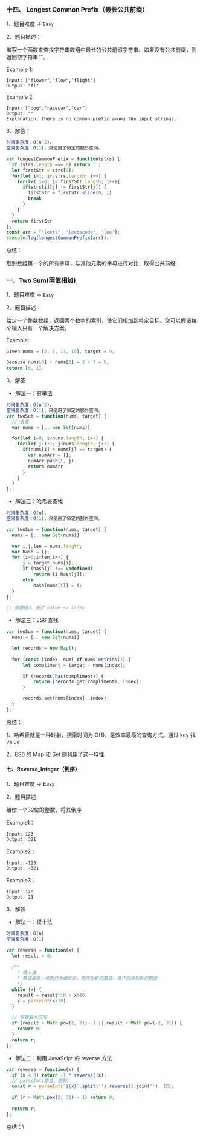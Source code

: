 ### 十四、 Longest Common Prefix（最长公共前缀）

1、题目难度 -> `Easy`

2、题目描述：

编写一个函数来查找字符串数组中最长的公共前缀字符串。如果没有公共前缀，则返回空字符串“”。

Example 1:

```
Input: ["flower","flow","flight"]
Output: "fl"
```

Example 2: 

```
Input: ["dog","racecar","car"]
Output: ""
Explanation: There is no common prefix among the input strings.
```

3、解答：

```JavaScript
时间复杂度：O(n^2)，
空间复杂度：O(1)，只使用了恒定的额外空间。

var longestCommonPrefix = function(strs) {
  if (strs.length === 0) return '';
  let firstStr = strs[0];
  for(let i=1; i< strs.length; i++) {
    for(let j=0; j< firstStr.length; j++){
      if(strs[i][j] != firstStr[j]) {
        firstStr = firstStr.slice(0, j)
        break
      }
    }
  }
  return firstStr
};
const arr = ["leets", "leetscode", 'lee'];
console.log(longestCommonPrefix(arr));
```

总结：

取到数组第一个的所有字母，与其他元素的字母进行对比，取得公共前缀

### 一、Two Sum(两值相加)

1、题目难度 -> `Easy`

2、题目描述：

给定一个整数数组，返回两个数字的索引，使它们相加到特定目标。您可以假设每个输入只有一个解决方案。

Example:
```JavaScript
Given nums = [2, 7, 11, 15], target = 9,

Because nums[0] + nums[1] = 2 + 7 = 9,
return [0, 1].
```

3、解答

- 解法一：穷举法
```JavaScript
时间复杂度：O(n^2)，
空间复杂度：O(1)，只使用了恒定的额外空间。
var twoSum = function(nums, target) {
  // 去重
  var nums = [...new Set(nums)]

  for(let i=0; i<nums.length; i++) {
    for(let j=i+1; j<nums.length; j++) {
      if(nums[i] + nums[j] == target) {
        var numArr = [];
        numArr.push(i, j)
        return numArr
      }
    }
  }  
};
```

- 解法二：哈希表查找
```JavaScript
时间复杂度：O(n)，
空间复杂度：O(1)，只使用了恒定的额外空间。

var twoSum = function(nums, target) {
  nums = [...new Set(nums)]

  var i,j,len = nums.length;
  var hash = {};
  for (i=0;i<len;i++) {
      j = target-nums[i];
      if (hash[j] !== undefined)
          return [i,hash[j]];
      else 
          hash[nums[i]] = i;
  }
};

// 倒置插入 通过 value -> index
```
- 解法三：ES6 查找
```JavaScript
var twoSum = function(nums, target) {
  nums = [...new Set(nums)]

  let records = new Map();
  
  for (const [index, num] of nums.entries()) {
      let compliment = target - nums[index];

      if (records.has(compliment)) {
          return [records.get(compliment), index];
      }

      records.set(nums[index], index);
  }
};
```

总结：

1、哈希表就是一种映射，搜索时间为 O(1)，是效率最高的查询方式。通过 key 找 value

2、ES6 的 Map 和 Set 则利用了这一特性

#### 七、Reverse_Integer（倒序）

1、题目难度 -> Easy

2、题目描述

给你一个32位的整数，将其倒序

Example1：
```
Input: 123
Output: 321
```

Example2：
```
Input: -123
Output: -321
```

Example3：
```
Input: 120
Output: 21
```

3、解答

- 解法一：模十法
```JavaScript
时间复杂度：O(n)
空间复杂度：O(1)

var reverse = function(x) {
  let result = 0;
  
  /**
    * 模十法
    * 数值取余，余数作为最低位，商作为新的数值。循环则得到新的数值
    */
  while (x) {
    result = result*10 + x%10;
    x = parseInt(x/10)
  }

  // 整数最大范围
  if (result > Math.pow(2, 31)- 1 || result < Math.pow(-2, 31)) {
    return 0;
  }
  return r;
};
```

- 解法二：利用 JavaScipt 的 reverse 方法

```JavaScript
var reverse = function(x) {
  if (x < 0) return -1 * reverse(-x);
  // parseInt(数值，进制)
  const r = parseInt(`${x}`.split('').reverse().join(''), 10);

  if (r > Math.pow(2, 31) - 1) return 0;
  
  return r;
};
```

总结：\